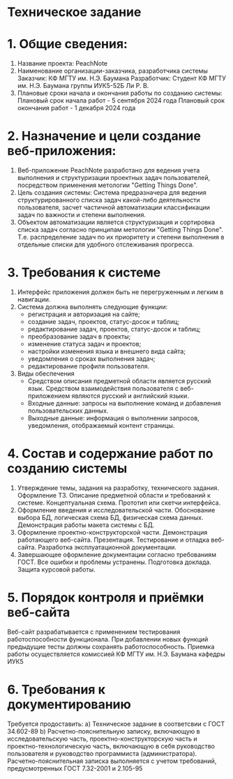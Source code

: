 # Техническое задание

# 1. Общие сведения:

1. Название проекта: PeachNote
2. Наименование организации-заказчика, разработчика системы Заказчик: КФ МГТУ им. Н.Э. Баумана Разработчик: Студент КФ МГТУ им. Н.Э. Баумана группы ИУК5-52Б Ли Р. В.
3. Плановые сроки начала и окончания работы по созданию системы: Плановый срок начала работ - 5 сентября 2024 года Плановый срок окончания работ - 1 декабря 2024 года

# 2. Назначение и цели создание веб-приложения:

1. Веб-приложение PeachNote разработано для ведения учета выполнения и структуризации проектных задач пользователей, посредством применения метологии "Getting Things Done".
2. Цель создания системы:
    Cистема предразначера для ведения структурированного списка задач какой-либо деятельности пользователя, засчет частичной автоматизации классификации задач по важности и степени выполнения.
3. Объектом автоматизации является структуризация и сортировка списка задач согласно принципам метологии "Getting Things Done". Т.е. распределение задач по их приоритету и степени выполнения в отдельные списки для удобного отслеживания прогресса.

# 3. Требования к системе

1. Интерфейс приложения должен быть не перегруженным и легким в навигации.
2. Система должна выполнять следующие функции:
   - регистрация и авторизация на сайте;
   - создание задач, проектов, статус-досок и таблиц;
   - редактирование задач, проектов, статус-досок и таблиц;
   - преобразование задач в проекты;
   - изменение статуса задач и проектов;
   - настройки изменения языка и внешнего вида сайта;
   - уведомления о сроках выполнения задач;
   - редактирование профиля пользователя.
3. Виды обеспечения
   - Средством описания предметной области является русский язык. Средством взаимодействия пользователя с веб-приложением являются русский и английский языки.
   - Входные данные: запросы на выполнение команд и добавления пользовательских данных.
   - Выходные данные: информация о выполнении запросов, уведомления, отображаемый контент страницы.

# 4. Состав и содержание работ по созданию системы

1. Утверждение темы, задания на разработку, технического задания. Оформление ТЗ. Описание предметной области и требований к системе. Концептуальная схема. Прототип или скетчи интерфейса.
2. Оформление введения и исследовательской части. Обоснование выбора БД, логическая схема БД, физическая схема данных. Демонстрация работы макета системы с БД.
3. Оформление проектно-конструкторской части. Демонстрация работающего веб-сайта. Презентация. Тестирование и отладка веб-сайта. Разработка эксплуатационной документации.
4. Завершающее оформление документации согласно требованиям ГОСТ. Все ошибки и проблемы устранены. Подготовка доклада. Защита курсовой работы.

# 5. Порядок контроля и приёмки веб-сайта

Веб-сайт разрабатывается с применением тестирования работоспособности функционала. При добавлении новых функций предыдущие тесты должны сохранять работоспособность. Приемка работы осуществляется комиссией КФ МГТУ им. Н.Э. Баумана кафедры ИУК5

# 6. Требования к документированию

Требуется продоставить:
а) Техническое задание в соответсвии с ГОСТ 34.602-89
b) Расчетно-пояснительную записку, включающую в исследовательскую часть, проектно-конструкторскую часть и проектно-технологическую часть, включающую в себя руководство пользователя и руководство программиста (администратора). Расчетно-пояснительная записка выполняется с учетом требований, предусмотренных ГОСТ 7.32-2001 и 2.105-95
